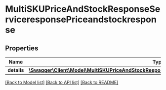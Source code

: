 # MultiSKUPriceAndStockResponseServiceresponsePriceandstockresponse

## Properties
Name | Type | Description | Notes
------------ | ------------- | ------------- | -------------
**details** | [**\Swagger\Client\Model\MultiSKUPriceAndStockResponseServiceresponsePriceandstockresponseDetails[]**](MultiSKUPriceAndStockResponseServiceresponsePriceandstockresponseDetails.md) |  | [optional] 

[[Back to Model list]](../../README.md#documentation-for-models) [[Back to API list]](../../README.md#documentation-for-api-endpoints) [[Back to README]](../../README.md)

